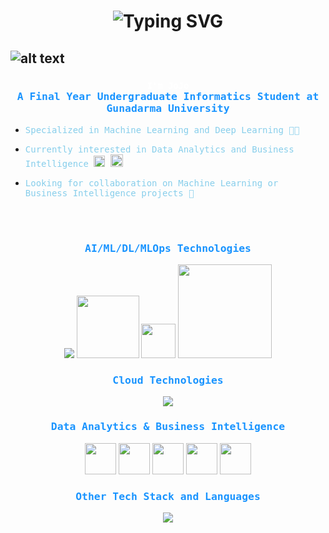 
<h1 align="center">

![Typing SVG](https://readme-typing-svg.demolab.com?font=Kanit&weight=500&size=32&duration=2000&pause=500&color=61C1F7&center=true&vCenter=true&width=435&lines=Hello;🌃+Welcome+to+My+Page+🌃)

</h1>

<h2>

![alt text](https://cutewallpaper.org/21/anime-night-sky-gif/Sky-night-moon-GIF-on-GIFER-by-Munilune.gif)
 
</h2>

<h3 align="center", style="color:#1994FF;font-family:monospace">
<code style = "color:#FFFFFF">I'm JoJo</code>
<br>A Final Year Undergraduate Informatics Student at Gunadarma University
</h3>


- <span style="color:skyblue;font-family:monospace;" align="center">
	Specialized in Machine Learning and Deep Learning 🔬🔮
</span>

- <span style="color:skyblue;font-family:monospace;" align="center">
	  Currently interested in Data Analytics and Business Intelligence <img src="https://cdn-icons-png.flaticon.com/512/5555/5555382.png" width="18" height="18"/> <img src="https://www.odyssea.eu/data/img/pie-chart-blue-loading.gif" width="20" height="20"/>
 </span>
 
- <span style="color:skyblue;font-family:monospace;" align="center">
	Looking for collaboration on Machine Learning or Business Intelligence projects 👀
</span>

<br><br>
<h3 align="center", style="color:#1994FF;font-family:monospace">
AI/ML/DL/MLOps Technologies
</h3>

<p align="center">
    <img src="https://skillicons.dev/icons?i=pytorch,tensorflow" / > <img src="https://upload.wikimedia.org/wikipedia/commons/thumb/0/05/Scikit_learn_logo_small.svg/1200px-Scikit_learn_logo_small.svg.png"
width=100> <img src="https://lh3.googleusercontent.com/enPnHXtcB23cC1zbJrAFmJ6hh9huJ4uWrCrBDMRv1BgvU6ys17cHsGCz3DabBJ7U5R8WgsKWzDmCjkIYV8XxGg" width=55> <img src="https://mlflow.org/docs/latest/_static/MLflow-logo-final-black.png" width=150> 
     
</p>


<h3 align="center", style="color:#1994FF;font-family:monospace">
Cloud Technologies
</h3>     

<p align="center">
  <a href="https://skillicons.dev">
    <img src="https://skillicons.dev/icons?i=kubernetes,docker,aws,gcp" />
  </a>
</p>

<h3 align="center", style="color:#1994FF;font-family:monospace">
Data Analytics & Business Intelligence
</h3>

<p align="center">
    <img src="https://www.pngmart.com/files/23/Power-Bi-Logo-PNG-File.png"
width=50> <img src="https://seeklogo.com/images/T/tableau-software-logo-F1CE2CA54A-seeklogo.com.png" width=50> <img src="https://upload.wikimedia.org/wikipedia/commons/thumb/3/34/Microsoft_Office_Excel_%282019%E2%80%93present%29.svg/2203px-Microsoft_Office_Excel_%282019%E2%80%93present%29.svg.png" width=50> <img src="https://avatars.githubusercontent.com/u/1437874?s=280&v=4" width=50> <img src="https://seeklogo.com/images/G/google-data-studio-logo-6577854870-seeklogo.com.png" width=50> 
     
</p>


<h3 align="center", style="color:#1994FF;font-family:monospace">
Other Tech Stack and Languages
</h3>

<p align="center">
  <a href="https://skillicons.dev">
    <img src="https://skillicons.dev/icons?i=python,javascript,dart,kotlin,androidstudio,flutter" />
  </a>
</p>



<!--
**Jonathanjordan21/jonathanjordan21** is a ✨ _special_ ✨ repository because its `README.md` (this file) appears on your GitHub profile.

Here are some ideas to get you started:

- 🔭 I’m currently working on ...
- 🌱 I’m currently learning ...
- 👯 I’m looking to collaborate on ...
- 🤔 I’m looking for help with ...
- 💬 Ask me about ...
- 📫 How to reach me: ...
- 😄 Pronouns: ...
- ⚡ Fun fact: ...
-->
